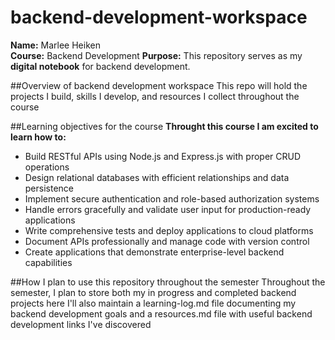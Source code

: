 # backend-development-workspace

**Name:** Marlee Heiken  
**Course:** Backend Development
**Purpose:** This repository serves as my **digital notebook** for backend development.  

##Overview of backend development workspace
This repo will hold the projects I build, skills I develop, and resources I collect throughout the course 

##Learning objectives for the course
**Throught this course I am excited to learn how to:**
- Build RESTful APIs using Node.js and Express.js with proper CRUD operations
- Design relational databases with efficient relationships and data persistence
- Implement secure authentication and role-based authorization systems
- Handle errors gracefully and validate user input for production-ready applications
- Write comprehensive tests and deploy applications to cloud platforms
- Document APIs professionally and manage code with version control
- Create applications that demonstrate enterprise-level backend capabilities

##How I plan to use this repository throughout the semester
Throughout the semester, I plan to store both my in progress and completed backend projects here
I'll also maintain a learning-log.md file documenting my backend development goals
and a resources.md file with useful backend development links I've discovered